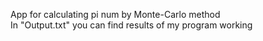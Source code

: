 App for calculating pi num by Monte-Carlo method  
In "Output.txt" you can find results of my program working  
